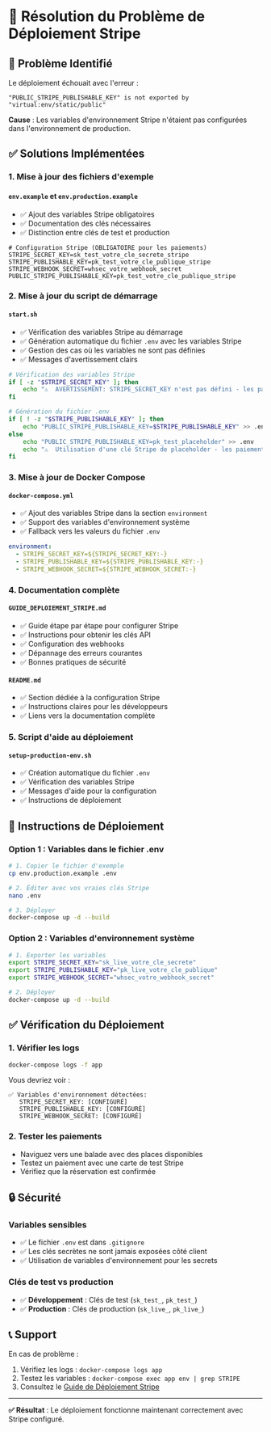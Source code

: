 # 🔧 Résolution du Problème de Déploiement Stripe

## 🚨 Problème Identifié

Le déploiement échouait avec l'erreur :
```
"PUBLIC_STRIPE_PUBLISHABLE_KEY" is not exported by "virtual:env/static/public"
```

**Cause** : Les variables d'environnement Stripe n'étaient pas configurées dans l'environnement de production.

## ✅ Solutions Implémentées

### 1. Mise à jour des fichiers d'exemple

#### `env.example` et `env.production.example`
- ✅ Ajout des variables Stripe obligatoires
- ✅ Documentation des clés nécessaires
- ✅ Distinction entre clés de test et production

```env
# Configuration Stripe (OBLIGATOIRE pour les paiements)
STRIPE_SECRET_KEY=sk_test_votre_cle_secrete_stripe
STRIPE_PUBLISHABLE_KEY=pk_test_votre_cle_publique_stripe
STRIPE_WEBHOOK_SECRET=whsec_votre_webhook_secret
PUBLIC_STRIPE_PUBLISHABLE_KEY=pk_test_votre_cle_publique_stripe
```

### 2. Mise à jour du script de démarrage

#### `start.sh`
- ✅ Vérification des variables Stripe au démarrage
- ✅ Génération automatique du fichier `.env` avec les variables Stripe
- ✅ Gestion des cas où les variables ne sont pas définies
- ✅ Messages d'avertissement clairs

```bash
# Vérification des variables Stripe
if [ -z "$STRIPE_SECRET_KEY" ]; then
    echo "⚠️  AVERTISSEMENT: STRIPE_SECRET_KEY n'est pas défini - les paiements ne fonctionneront pas"
fi

# Génération du fichier .env
if [ ! -z "$STRIPE_PUBLISHABLE_KEY" ]; then
    echo "PUBLIC_STRIPE_PUBLISHABLE_KEY=$STRIPE_PUBLISHABLE_KEY" >> .env
else
    echo "PUBLIC_STRIPE_PUBLISHABLE_KEY=pk_test_placeholder" >> .env
    echo "⚠️  Utilisation d'une clé Stripe de placeholder - les paiements ne fonctionneront pas"
fi
```

### 3. Mise à jour de Docker Compose

#### `docker-compose.yml`
- ✅ Ajout des variables Stripe dans la section `environment`
- ✅ Support des variables d'environnement système
- ✅ Fallback vers les valeurs du fichier `.env`

```yaml
environment:
  - STRIPE_SECRET_KEY=${STRIPE_SECRET_KEY:-}
  - STRIPE_PUBLISHABLE_KEY=${STRIPE_PUBLISHABLE_KEY:-}
  - STRIPE_WEBHOOK_SECRET=${STRIPE_WEBHOOK_SECRET:-}
```

### 4. Documentation complète

#### `GUIDE_DEPLOIEMENT_STRIPE.md`
- ✅ Guide étape par étape pour configurer Stripe
- ✅ Instructions pour obtenir les clés API
- ✅ Configuration des webhooks
- ✅ Dépannage des erreurs courantes
- ✅ Bonnes pratiques de sécurité

#### `README.md`
- ✅ Section dédiée à la configuration Stripe
- ✅ Instructions claires pour les développeurs
- ✅ Liens vers la documentation complète

### 5. Script d'aide au déploiement

#### `setup-production-env.sh`
- ✅ Création automatique du fichier `.env`
- ✅ Vérification des variables Stripe
- ✅ Messages d'aide pour la configuration
- ✅ Instructions de déploiement

## 🚀 Instructions de Déploiement

### Option 1 : Variables dans le fichier .env

```bash
# 1. Copier le fichier d'exemple
cp env.production.example .env

# 2. Éditer avec vos vraies clés Stripe
nano .env

# 3. Déployer
docker-compose up -d --build
```

### Option 2 : Variables d'environnement système

```bash
# 1. Exporter les variables
export STRIPE_SECRET_KEY="sk_live_votre_cle_secrete"
export STRIPE_PUBLISHABLE_KEY="pk_live_votre_cle_publique"
export STRIPE_WEBHOOK_SECRET="whsec_votre_webhook_secret"

# 2. Déployer
docker-compose up -d --build
```

## ✅ Vérification du Déploiement

### 1. Vérifier les logs
```bash
docker-compose logs -f app
```

Vous devriez voir :
```
✅ Variables d'environnement détectées:
   STRIPE_SECRET_KEY: [CONFIGURÉ]
   STRIPE_PUBLISHABLE_KEY: [CONFIGURÉ]
   STRIPE_WEBHOOK_SECRET: [CONFIGURÉ]
```

### 2. Tester les paiements
- Naviguez vers une balade avec des places disponibles
- Testez un paiement avec une carte de test Stripe
- Vérifiez que la réservation est confirmée

## 🔒 Sécurité

### Variables sensibles
- ✅ Le fichier `.env` est dans `.gitignore`
- ✅ Les clés secrètes ne sont jamais exposées côté client
- ✅ Utilisation de variables d'environnement pour les secrets

### Clés de test vs production
- ✅ **Développement** : Clés de test (`sk_test_`, `pk_test_`)
- ✅ **Production** : Clés de production (`sk_live_`, `pk_live_`)

## 📞 Support

En cas de problème :
1. Vérifiez les logs : `docker-compose logs app`
2. Testez les variables : `docker-compose exec app env | grep STRIPE`
3. Consultez le [Guide de Déploiement Stripe](GUIDE_DEPLOIEMENT_STRIPE.md)

---

**✅ Résultat** : Le déploiement fonctionne maintenant correctement avec Stripe configuré.
